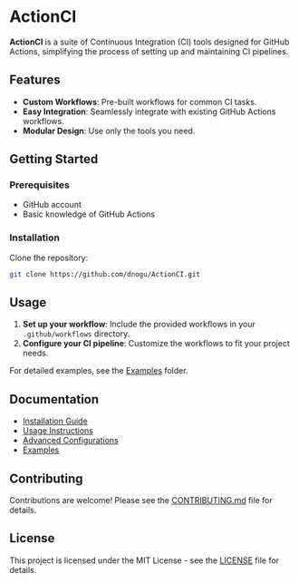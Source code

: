 # ActionCI

**ActionCI** is a suite of Continuous Integration (CI) tools designed for GitHub Actions, simplifying the process of setting up and maintaining CI pipelines.

## Features

- **Custom Workflows**: Pre-built workflows for common CI tasks.
- **Easy Integration**: Seamlessly integrate with existing GitHub Actions workflows.
- **Modular Design**: Use only the tools you need.

## Getting Started

### Prerequisites

- GitHub account
- Basic knowledge of GitHub Actions

### Installation

Clone the repository:

```bash
git clone https://github.com/dnogu/ActionCI.git
```

## Usage

1. **Set up your workflow**: Include the provided workflows in your `.github/workflows` directory.
2. **Configure your CI pipeline**: Customize the workflows to fit your project needs.

For detailed examples, see the [Examples](examples) folder.

## Documentation

- [Installation Guide](docs/installation.md)
- [Usage Instructions](docs/usage.md)
- [Advanced Configurations](docs/advanced.md)
- [Examples](examples)

## Contributing

Contributions are welcome! Please see the [CONTRIBUTING.md](CONTRIBUTING.md) file for details.

## License

This project is licensed under the MIT License - see the [LICENSE](LICENSE) file for details.
